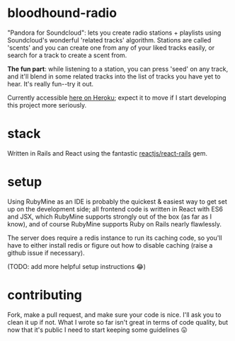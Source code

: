 # bloodhound-radio
"Pandora for Soundcloud": lets you create radio stations + playlists using Soundcloud's wonderful 'related tracks' algorithm. Stations are called 'scents' and you can create one from any of your liked tracks easily, or search for a track to create a scent from.

**The fun part**: while listening to a station, you can press 'seed' on any track, and it'll blend in some related tracks into the list of tracks you have yet to hear. It's really fun--try it out.

Currently accessible [here on Heroku](screc.herokuapp.com); expect it to move if I start developing this project more seriously.

# stack
Written in Rails and React using the fantastic [reactjs/react-rails](https://github.com/reactjs/react-rails) gem. 

# setup
Using RubyMine as an IDE is probably the quickest & easiest way to get set up on the development side; all frontend code is written in React with ES6 and JSX, which RubyMine supports strongly out of the box (as far as I know), and of course RubyMine supports Ruby on Rails nearly flawlessly.

The server does require a redis instance to run its caching code, so you'll have to either install redis or figure out how to disable caching (raise a github issue if necessary).

(TODO: add more helpful setup instructions 😂)

# contributing
Fork, make a pull request, and make sure your code is nice. I'll ask you to clean it up if not. What I wrote so far isn't great in terms of code quality, but now that it's public I need to start keeping some guidelines 😛
